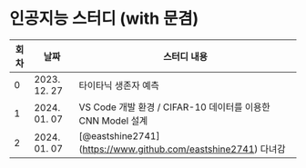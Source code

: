 # 인공지능 스터디 (with 문겸)

| 회차 | 날짜        | 스터디 내용                                  |
|------|-------------|--------------------------------------------|
| 0    | 2023. 12. 27 | 타이타닉 생존자 예측                        |
| 1    | 2024. 01. 07 | VS Code 개발 환경 / CIFAR-10 데이터를 이용한 CNN Model 설계 |
| 2    | 2024. 01. 07 | [@eastshine2741] (https://www.github.com/eastshine2741) 다녀감 |